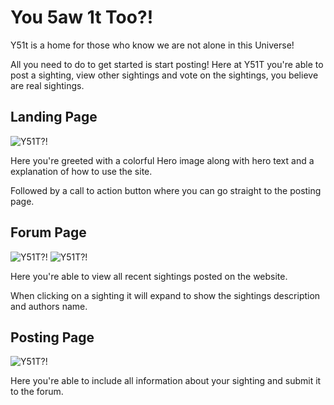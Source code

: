 # You 5aw 1t Too?! 

Y51t is a home for those who know we are not alone in this Universe!

All you need to do to get started is start posting! Here at Y51T you're able to post a sighting, view other sightings and vote on the sightings, you believe are real sightings. 


## Landing Page 

![Y51T?!](./images/landgingpage.jpeg)

Here you're greeted with a colorful Hero image along with hero text and a explanation of how to use the site. 

Followed by a call to action button where you can go straight to the posting page.

## Forum Page

![Y51T?!](./images/forumpage.jpeg)
![Y51T?!](./images/forumpagetwo.jpeg)

Here you're able to view all recent sightings posted on the website. 

When clicking on a sighting it will expand to show the sightings description and authors name. 


## Posting Page

![Y51T?!](./images/postingpage.jpeg)

Here you're able to include all information about your sighting and submit it to the forum. 